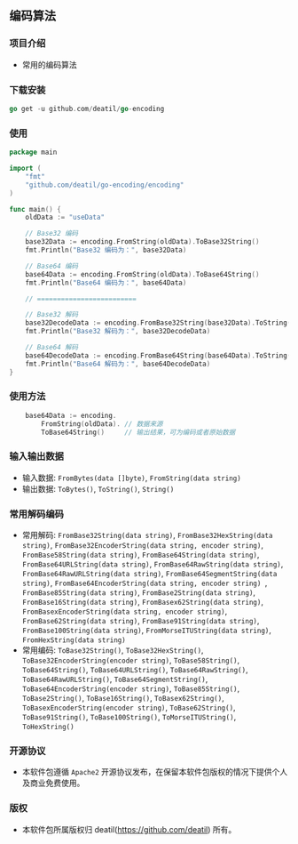 ## 编码算法


### 项目介绍

*  常用的编码算法


### 下载安装

~~~go
go get -u github.com/deatil/go-encoding
~~~


### 使用

~~~go
package main

import (
    "fmt"
    "github.com/deatil/go-encoding/encoding"
)

func main() {
    oldData := "useData"

    // Base32 编码
    base32Data := encoding.FromString(oldData).ToBase32String()
    fmt.Println("Base32 编码为：", base32Data)

    // Base64 编码
    base64Data := encoding.FromString(oldData).ToBase64String()
    fmt.Println("Base64 编码为：", base64Data)

    // =========================

    // Base32 解码
    base32DecodeData := encoding.FromBase32String(base32Data).ToString()
    fmt.Println("Base32 解码为：", base32DecodeData)

    // Base64 解码
    base64DecodeData := encoding.FromBase64String(base64Data).ToString()
    fmt.Println("Base64 解码为：", base64DecodeData)
}
~~~


### 使用方法

~~~go
    base64Data := encoding.
        FromString(oldData). // 数据来源
        ToBase64String()     // 输出结果，可为编码或者原始数据
~~~


### 输入输出数据

*  输入数据:
`FromBytes(data []byte)`, `FromString(data string)`
*  输出数据:
`ToBytes()`, `ToString()`, `String()`


### 常用解码编码

*  常用解码:
`FromBase32String(data string)`, `FromBase32HexString(data string)`, `FromBase32EncoderString(data string, encoder string)`, `FromBase58String(data string)`, `FromBase64String(data string)`, `FromBase64URLString(data string)`, `FromBase64RawString(data string)`, `FromBase64RawURLString(data string)`, `FromBase64SegmentString(data string)`, `FromBase64EncoderString(data string, encoder string) `, `FromBase85String(data string)`, `FromBase2String(data string)`, `FromBase16String(data string)`, `FromBasex62String(data string)`, `FromBasexEncoderString(data string, encoder string)`, `FromBase62String(data string)`, `FromBase91String(data string)`, `FromBase100String(data string)`, `FromMorseITUString(data string)`, `FromHexString(data string)`
*  常用编码:
`ToBase32String()`, `ToBase32HexString()`, `ToBase32EncoderString(encoder string)`, `ToBase58String()`, `ToBase64String()`, `ToBase64URLString()`, `ToBase64RawString()`, `ToBase64RawURLString()`, `ToBase64SegmentString()`, `ToBase64EncoderString(encoder string)`, `ToBase85String()`, `ToBase2String()`, `ToBase16String()`, `ToBasex62String()`, `ToBasexEncoderString(encoder string)`, `ToBase62String()`, `ToBase91String()`, `ToBase100String()`, `ToMorseITUString()`, `ToHexString()`


### 开源协议

*  本软件包遵循 `Apache2` 开源协议发布，在保留本软件包版权的情况下提供个人及商业免费使用。


### 版权

*  本软件包所属版权归 deatil(https://github.com/deatil) 所有。
